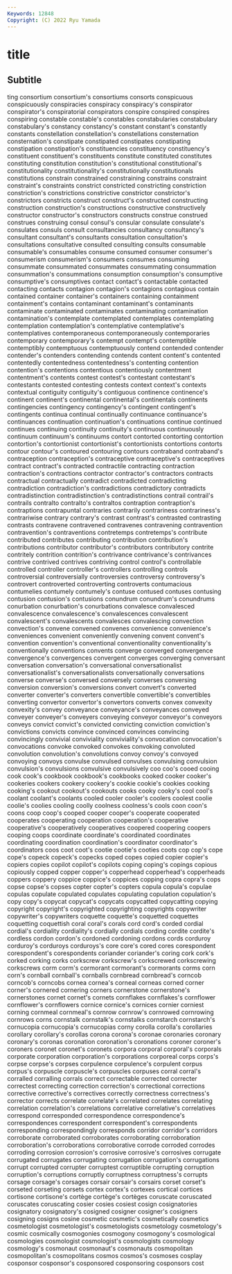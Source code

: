 ```yaml
---
Keywords: 12848
Copyright: (C) 2022 Ryu Yamada
---
```



# title

## Subtitle
ting consortium consortium's consortiums
consorts conspicuous conspicuously conspiracies conspiracy conspiracy's conspirator conspirator's conspiratorial conspirators
conspire conspired conspires conspiring constable constable's constables constabularies constabulary constabulary's
constancy constancy's constant constant's constantly constants constellation constellation's constellations consternation
consternation's constipate constipated constipates constipating constipation constipation's constituencies constituency constituency's
constituent constituent's constituents constitute constituted constitutes constituting constitution constitution's constitutional
constitutional's constitutionality constitutionality's constitutionally constitutionals constitutions constrain constrained constraining constrains
constraint constraint's constraints constrict constricted constricting constriction constriction's constrictions constrictive
constrictor constrictor's constrictors constricts construct construct's constructed constructing construction construction's
constructions constructive constructively constructor constructor's constructors constructs construe construed construes
construing consul consul's consular consulate consulate's consulates consuls consult consultancies
consultancy consultancy's consultant consultant's consultants consultation consultation's consultations consultative consulted
consulting consults consumable consumable's consumables consume consumed consumer consumer's consumerism
consumerism's consumers consumes consuming consummate consummated consummates consummating consummation consummation's
consummations consumption consumption's consumptive consumptive's consumptives contact contact's contactable contacted
contacting contacts contagion contagion's contagions contagious contain contained container container's
containers containing containment containment's contains contaminant contaminant's contaminants contaminate contaminated
contaminates contaminating contamination contamination's contemplate contemplated contemplates contemplating contemplation contemplation's
contemplative contemplative's contemplatives contemporaneous contemporaneously contemporaries contemporary contemporary's contempt contempt's
contemptible contemptibly contemptuous contemptuously contend contended contender contender's contenders contending
contends content content's contented contentedly contentedness contentedness's contenting contention contention's
contentions contentious contentiously contentment contentment's contents contest contest's contestant contestant's
contestants contested contesting contests context context's contexts contextual contiguity contiguity's
contiguous continence continence's continent continent's continental continental's continentals continents contingencies
contingency contingency's contingent contingent's contingents continua continual continually continuance continuance's
continuances continuation continuation's continuations continue continued continues continuing continuity continuity's
continuous continuously continuum continuum's continuums contort contorted contorting contortion contortion's
contortionist contortionist's contortionists contortions contorts contour contour's contoured contouring contours
contraband contraband's contraception contraception's contraceptive contraceptive's contraceptives contract contract's contracted
contractile contracting contraction contraction's contractions contractor contractor's contractors contracts contractual
contractually contradict contradicted contradicting contradiction contradiction's contradictions contradictory contradicts contradistinction
contradistinction's contradistinctions contrail contrail's contrails contralto contralto's contraltos contraption contraption's
contraptions contrapuntal contraries contrarily contrariness contrariness's contrariwise contrary contrary's contrast
contrast's contrasted contrasting contrasts contravene contravened contravenes contravening contravention contravention's
contraventions contretemps contretemps's contribute contributed contributes contributing contribution contribution's contributions
contributor contributor's contributors contributory contrite contritely contrition contrition's contrivance contrivance's
contrivances contrive contrived contrives contriving control control's controllable controlled controller
controller's controllers controlling controls controversial controversially controversies controversy controversy's controvert
controverted controverting controverts contumacious contumelies contumely contumely's contuse contused contuses
contusing contusion contusion's contusions conundrum conundrum's conundrums conurbation conurbation's conurbations
convalesce convalesced convalescence convalescence's convalescences convalescent convalescent's convalescents convalesces convalescing
convection convection's convene convened convenes convenience convenience's conveniences convenient conveniently
convening convent convent's convention convention's conventional conventionality conventionality's conventionally conventions
convents converge converged convergence convergence's convergences convergent converges converging conversant
conversation conversation's conversational conversationalist conversationalist's conversationalists conversationally conversations converse converse's
conversed conversely converses conversing conversion conversion's conversions convert convert's converted
converter converter's converters convertible convertible's convertibles converting convertor convertor's convertors
converts convex convexity convexity's convey conveyance conveyance's conveyances conveyed conveyer
conveyer's conveyers conveying conveyor conveyor's conveyors conveys convict convict's convicted
convicting conviction conviction's convictions convicts convince convinced convinces convincing convincingly
convivial conviviality conviviality's convocation convocation's convocations convoke convoked convokes convoking
convoluted convolution convolution's convolutions convoy convoy's convoyed convoying convoys convulse
convulsed convulses convulsing convulsion convulsion's convulsions convulsive convulsively coo coo's
cooed cooing cook cook's cookbook cookbook's cookbooks cooked cooker cooker's
cookeries cookers cookery cookery's cookie cookie's cookies cooking cooking's cookout
cookout's cookouts cooks cooky cooky's cool cool's coolant coolant's coolants
cooled cooler cooler's coolers coolest coolie coolie's coolies cooling coolly
coolness coolness's cools coon coon's coons coop coop's cooped cooper
cooper's cooperate cooperated cooperates cooperating cooperation cooperation's cooperative cooperative's cooperatively
cooperatives coopered coopering coopers cooping coops coordinate coordinate's coordinated coordinates
coordinating coordination coordination's coordinator coordinator's coordinators coos coot coot's cootie
cootie's cooties coots cop cop's cope cope's copeck copeck's copecks
coped copes copied copier copier's copiers copies copilot copilot's copilots
coping coping's copings copious copiously copped copper copper's copperhead copperhead's
copperheads coppers coppery coppice coppice's coppices copping copra copra's cops
copse copse's copses copter copter's copters copula copula's copulae copulas
copulate copulated copulates copulating copulation copulation's copy copy's copycat copycat's
copycats copycatted copycatting copying copyright copyright's copyrighted copyrighting copyrights copywriter
copywriter's copywriters coquette coquette's coquetted coquettes coquetting coquettish coral coral's
corals cord cord's corded cordial cordial's cordiality cordiality's cordially cordials
cording cordite cordite's cordless cordon cordon's cordoned cordoning cordons cords
corduroy corduroy's corduroys corduroys's core core's cored cores corespondent corespondent's
corespondents coriander coriander's coring cork cork's corked corking corks corkscrew
corkscrew's corkscrewed corkscrewing corkscrews corm corm's cormorant cormorant's cormorants corms
corn corn's cornball cornball's cornballs cornbread cornbread's corncob corncob's corncobs
cornea cornea's corneal corneas corned corner corner's cornered cornering corners
cornerstone cornerstone's cornerstones cornet cornet's cornets cornflakes cornflakes's cornflower cornflower's
cornflowers cornice cornice's cornices cornier corniest corning cornmeal cornmeal's cornrow
cornrow's cornrowed cornrowing cornrows corns cornstalk cornstalk's cornstalks cornstarch cornstarch's
cornucopia cornucopia's cornucopias corny corolla corolla's corollaries corollary corollary's corollas
corona corona's coronae coronaries coronary coronary's coronas coronation coronation's coronations
coroner coroner's coroners coronet coronet's coronets corpora corporal corporal's corporals
corporate corporation corporation's corporations corporeal corps corps's corpse corpse's corpses
corpulence corpulence's corpulent corpus corpus's corpuscle corpuscle's corpuscles corpuses corral
corral's corralled corralling corrals correct correctable corrected correcter correctest correcting
correction correction's correctional corrections corrective corrective's correctives correctly correctness correctness's
corrector corrects correlate correlate's correlated correlates correlating correlation correlation's correlations
correlative correlative's correlatives correspond corresponded correspondence correspondence's correspondences correspondent correspondent's
correspondents corresponding correspondingly corresponds corridor corridor's corridors corroborate corroborated corroborates
corroborating corroboration corroboration's corroborations corroborative corrode corroded corrodes corroding corrosion
corrosion's corrosive corrosive's corrosives corrugate corrugated corrugates corrugating corrugation corrugation's
corrugations corrupt corrupted corrupter corruptest corruptible corrupting corruption corruption's corruptions
corruptly corruptness corruptness's corrupts corsage corsage's corsages corsair corsair's corsairs
corset corset's corseted corseting corsets cortex cortex's cortexes cortical cortices
cortisone cortisone's cortège cortège's cortèges coruscate coruscated coruscates coruscating cosier
cosies cosiest cosign cosignatories cosignatory cosignatory's cosigned cosigner cosigner's cosigners
cosigning cosigns cosine cosmetic cosmetic's cosmetically cosmetics cosmetologist cosmetologist's cosmetologists
cosmetology cosmetology's cosmic cosmically cosmogonies cosmogony cosmogony's cosmological cosmologies cosmologist
cosmologist's cosmologists cosmology cosmology's cosmonaut cosmonaut's cosmonauts cosmopolitan cosmopolitan's cosmopolitans
cosmos cosmos's cosmoses cosplay cosponsor cosponsor's cosponsored cosponsoring cosponsors cost
